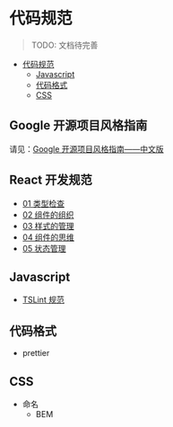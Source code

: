 # 代码规范

> TODO: 文档待完善

<!-- TOC -->

- [代码规范](#代码规范)
  - [Javascript](#javascript)
  - [代码格式](#代码格式)
  - [CSS](#css)

<!-- /TOC -->

## Google 开源项目风格指南

请见：[Google 开源项目风格指南——中文版](https://zh-google-styleguide.readthedocs.io/en/latest/)

## React 开发规范

- [01 类型检查](https://juejin.im/post/5cd7f2c4e51d453a7d63b715)
- [02 组件的组织](https://juejin.im/post/5cd8fb916fb9a03218556fc1)
- [03 样式的管理](https://juejin.im/post/5cdad9c7f265da039b08915d)
- [04 组件的思维](https://juejin.im/post/5cdc2f54e51d453b0c35930d)
- [05 状态管理](https://juejin.im/post/5ce3ee436fb9a07f070e0220)



## Javascript

- [TSLint 规范](https://carney520.github.io/jm-cli/docs/tslint)

## 代码格式

- prettier

## CSS

- 命名
  - BEM